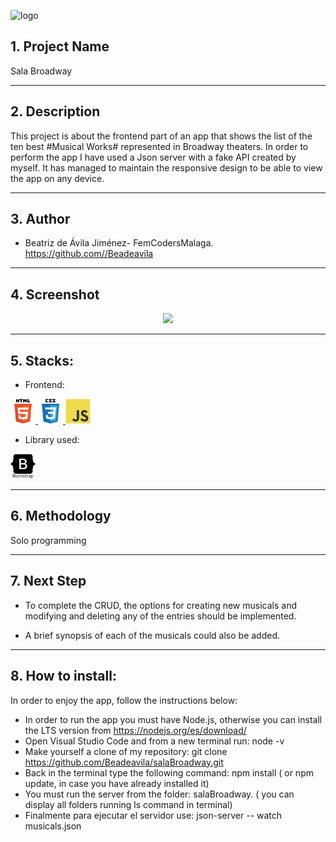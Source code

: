 ![logo](https://user-images.githubusercontent.com/116547684/208877775-71269e48-f699-4bc8-8dd1-bc6b17b2d4f2.png)

## 1. Project Name
Sala Broadway
***
## 2. Description
This project is about the frontend part of an app that shows the list of the ten best #Musical Works# represented in Broadway theaters.
In order to perform the app I have used a Json server with a fake API created by myself.
It has managed to maintain the responsive design to be able to view the app on any device.
***
## 3. Author
  * Beatriz de Ávila Jiménez- FemCodersMalaga. https://github.com//Beadeavila
***
## 4. Screenshot
<div align ="center">
<img src="https://user-images.githubusercontent.com/116547684/208888084-a6772a89-7234-4a28-b839-65ef4437a3c0.png" width= "300px">
</div>

***
## 5. Stacks:

  * Frontend: 
  <p align="left"><a href="https://www.w3.org/html/" target="_blank" rel="noreferrer"> <img src="https://raw.githubusercontent.com/devicons/devicon/master/icons/html5/html5-original-wordmark.svg" alt="html5" width="40" height="40"/> </a>
   <a href="https://www.w3schools.com/css/" target="_blank" rel="noreferrer"> <img src="https://raw.githubusercontent.com/devicons/devicon/master/icons/css3/css3-original-wordmark.svg" alt="css3" width="40" height="40"/> </a>
   <a href="https://developer.mozilla.org/en-US/docs/Web/JavaScript" target="_blank" rel="noreferrer"> <img src="https://raw.githubusercontent.com/devicons/devicon/master/icons/javascript/javascript-original.svg" alt="javascript" width="40" height="40"/> </a></p>
   
   * Library used:
   <p align="left"><a href="https://getbootstrap.com" target="_blank" rel="noreferrer"> <img src="https://raw.githubusercontent.com/devicons/devicon/master/icons/bootstrap/bootstrap-plain-wordmark.svg" alt="bootstrap" width="40" height="40"/> </a>
   
***
## 6. Methodology
Solo programming

***
## 7. Next Step

 * To complete the CRUD, the options for creating new musicals and modifying and deleting any of the entries should be implemented.

 * A brief synopsis of each of the musicals could also be added.

***
## 8. How to install:
In order to enjoy the app, follow the instructions below:

* In order to run the app you must have Node.js, otherwise you can install the LTS version from https://nodejs.org/es/download/
* Open Visual Studio Code and from a new terminal run: node -v
* Make yourself a clone of my repository: git clone https://github.com/Beadeavila/salaBroadway.git
* Back in the terminal type the following command: npm install ( or npm update, in case you have already installed it)
* You must run the server from the folder: salaBroadway. ( you can display all folders running ls command in terminal)
* Finalmente para ejecutar el servidor use:  json-server -- watch musicals.json
